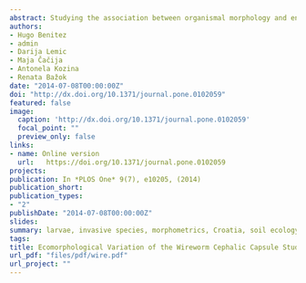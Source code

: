 ```yaml
---
abstract: Studying the association between organismal morphology and environmental conditions has been very useful to test hypothesis regarding the influence of climate on shape. It has been long recognized that different environments produce dissimilar stress levels in insects, which can be reflected on the ability of an individual to overcome these pressures and spread further. Agriotes (Coleoptera Elateridae) species infest agricultural fields in different parts of Croatia, inhabiting different climatic conditions. Previous biological studies have indicated that there is a relationship between some Agriotes biological parameters such as density and climatic conditions such as soil moisture and temperature. However, it is still unknown how these environmental properties influence the wireworm morphological structure. This is highly relevant because the head of this species is directly involved in the mobility in the soil, thus affecting the invasive capacity of this insect. Therefore the aim of this study was to assess the association between different climatic conditions and the morphological variation of Agriotes cephalic capsule. Advanced multivariate analysis and geometric morphometric tool were applied to study the covariation between shape and environmental variables. Partial Least Squares methods were used in order to analyse the association between the wireworm head shape and three different climatic conditions soil type, temperature and rainfall. Our results showed that there is a high covariation between the wireworm head shape and the climatic conditions. It was suggested that the observed shape–environment association could be result of the high plasticity of this species in relation to its invasive capacity.
authors:
- Hugo Benitez
- admin
- Darija Lemic
- Maja Čačija
- Antonela Kozina
- Renata Bažok
date: "2014-07-08T00:00:00Z"
doi: "http://dx.doi.org/10.1371/journal.pone.0102059"
featured: false
image:
  caption: 'http://dx.doi.org/10.1371/journal.pone.0102059'
  focal_point: ""
  preview_only: false
links:
- name: Online version
  url:   https://doi.org/10.1371/journal.pone.0102059
projects:
publication: In *PLOS One* 9(7), e10205, (2014)
publication_short: 
publication_types:
- "2"
publishDate: "2014-07-08T00:00:00Z"
slides: 
summary: larvae, invasive species, morphometrics, Croatia, soil ecology
tags:
title: Ecomorphological Variation of the Wireworm Cephalic Capsule Studying the Interaction of Environment and Geometric Shape
url_pdf: "files/pdf/wire.pdf"
url_project: ""
---
```


